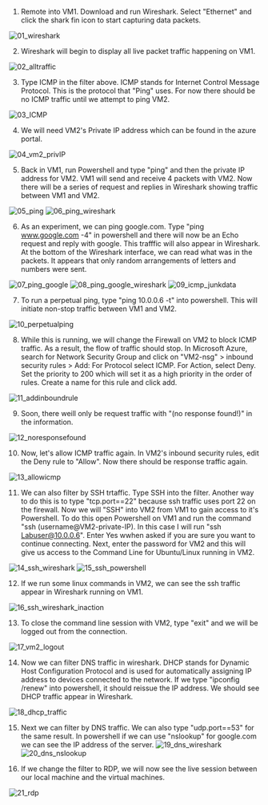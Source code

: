 1. Remote into VM1. Download and run Wireshark. Select "Ethernet" and click the shark fin icon to start capturing data packets.

![01_wireshark](https://github.com/JustinHawks/azure-network-protocols/assets/88342524/f7b9275b-fd9c-40b1-84ff-f803ff8c79fa)

2. Wireshark will begin to display all live packet traffic happening on VM1.

![02_alltraffic](https://github.com/JustinHawks/azure-network-protocols/assets/88342524/e79edebd-0bbd-43c5-9544-dde168e04ea8)

3. Type ICMP in the filter above. ICMP stands for Internet Control Message Protocol. This is the protocol that "Ping" uses. For now there should be no ICMP traffic until we attempt to ping VM2.
  
![03_ICMP](https://github.com/JustinHawks/azure-network-protocols/assets/88342524/7efe1be6-bec7-44f5-8013-977978de1c92)

4. We will need VM2's Private IP address which can be found in the azure portal.
   
![04_vm2_privIP](https://github.com/JustinHawks/azure-network-protocols/assets/88342524/a2d5f406-6475-416c-8423-0b9eb631941e)

5. Back in VM1, run Powershell and type "ping" and then the private IP address for VM2. VM1 will send and receive 4 packets with VM2. Now there will be a series of request and replies in Wireshark showing traffic between VM1 and VM2.
   
![05_ping](https://github.com/JustinHawks/azure-network-protocols/assets/88342524/cb0502ff-e498-480e-a114-846e52269969)
![06_ping_wireshark](https://github.com/JustinHawks/azure-network-protocols/assets/88342524/065e30e7-8cf5-4f00-b36d-fb7b07278af5)

6. As an experiment, we can ping google.com. Type "ping www.google.com -4" in powershell and there will now be an Echo request and reply with google. This trafffic will also appear in Wireshark. At the bottom of the Wireshark interface, we can read what was in the packets. It appears that only random arrangements of letters and numbers were sent.

![07_ping_google](https://github.com/JustinHawks/azure-network-protocols/assets/88342524/675f4179-4cf5-4dcd-8697-d9daef68dc73)
![08_ping_google_wireshark](https://github.com/JustinHawks/azure-network-protocols/assets/88342524/98063d03-def7-4d88-9c28-5161e39e0194)
![09_icmp_junkdata](https://github.com/JustinHawks/azure-network-protocols/assets/88342524/7de76723-af5a-4176-81b5-e429313aa90f)

7. To run a perpetual ping, type "ping 10.0.0.6 -t" into powershell. This will initiate non-stop traffic between VM1 and VM2.
   
![10_perpetualping](https://github.com/JustinHawks/azure-network-protocols/assets/88342524/13332dd4-a0ba-4f4d-b876-1934a70baa46)

8. While this is running, we will change the Firewall on VM2 to block ICMP traffic. As a result, the flow of traffic should stop. In Microsoft Azure, search for Network Security Group and click on "VM2-nsg" > inbound security rules > Add: For Protocol select ICMP. For Action, select Deny. Set the priority to 200 which will set it as a high priority in the order of rules. Create a name for this rule and click add.

![11_addinboundrule](https://github.com/JustinHawks/azure-network-protocols/assets/88342524/b7f162b2-24d1-4e6d-994c-0f3d9c848daf)

9. Soon, there weill only be request traffic with "(no response found!)" in the information.
    
![12_noresponsefound](https://github.com/JustinHawks/azure-network-protocols/assets/88342524/ab301928-6058-406c-916d-256050df9e90)

10. Now, let's allow ICMP traffic again. In VM2's inbound security rules, edit the Deny rule to "Allow". Now there should be response traffic again.
    
![13_allowicmp](https://github.com/JustinHawks/azure-network-protocols/assets/88342524/2d50ab17-ef47-4283-9c01-0b772967cf92)

11. We can also filter by SSH trtaffic. Type SSH into the filter. Another way to do this is to type "tcp.port==22" because ssh traffic uses port 22 on the firewall. Now we will "SSH" into VM2 from VM1 to gain access to it's Powershell. To do this open Powershell on VM1 and run the command "ssh (username@VM2-private-IP). In this case I will run "ssh Labuser@10.0.0.6". Enter Yes wwhen asked if you are sure you want to continue connecting. Next, enter the password for VM2 and this will give us access to the Command Line for Ubuntu/Linux running in VM2.
    
![14_ssh_wireshark](https://github.com/JustinHawks/azure-network-protocols/assets/88342524/5f254366-c55f-4b62-85e8-11086e487ffc)
![15_ssh_powershell](https://github.com/JustinHawks/azure-network-protocols/assets/88342524/404d004d-4586-46a9-ad43-7e31229be51b)

12. If we run some linux commands in VM2, we can see the ssh traffic appear in Wireshark running on VM1.

![16_ssh_wireshark_inaction](https://github.com/JustinHawks/azure-network-protocols/assets/88342524/bc69d4c6-c64d-4d01-9dc8-3f14c2cde84f)

13. To close the command line session with VM2, type "exit" and we will be logged out from the connection.

![17_vm2_logout](https://github.com/JustinHawks/azure-network-protocols/assets/88342524/2014bd71-d1ed-4eb6-b90a-1dcd5eeab45d)

14. Now we can filter DNS traffic in wireshark. DHCP stands for Dynamic Host Configuration Protocol and is used for automatically assigning IP address to devices connected to the network. If we type "ipconfig /renew" into powershell, it should reissue the IP address. We should see DHCP traffic appear in Wireshark.

![18_dhcp_traffic](https://github.com/JustinHawks/azure-network-protocols/assets/88342524/b9fd87d2-cc79-48bd-a969-abf0a6b37520)

 15. Next we can filter by DNS traffic. We can also type "udp.port==53" for the same result. In powershell if we can use "nslookup" for google.com we can see the IP address of the server.
![19_dns_wireshark](https://github.com/JustinHawks/azure-network-protocols/assets/88342524/326c8cc5-4bdf-4571-8f87-c74df5708aba)
![20_dns_nslookup](https://github.com/JustinHawks/azure-network-protocols/assets/88342524/80a72821-5f1f-498c-8b52-3b6474339bbf)

16. If we change the filter to RDP, we will now see the live session between our local machine and the virtual machines.
    
![21_rdp](https://github.com/JustinHawks/azure-network-protocols/assets/88342524/60e8dcc3-b742-41be-8108-1a81db0186c4)

